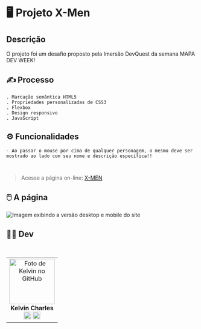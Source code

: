 # 🖥️ Projeto X-Men

## Descrição

O projeto foi um desafio proposto pela Imersão DevQuest da semana MAPA DEV WEEK!

## ✍️ Processo

    . Marcação semântica HTML5
    . Propriedades personalizadas de CSS3
    . Flexbox
    . Design responsivo
    . JavaScript



## ⚙ Funcionalidades

    - Ao passar o mouse por cima de qualquer personagem, o mesmo deve ser mostrado ao lado com seu nome e descrição específica!!
    
         

> Acesse a página on-line: <a href="https://x-men-sandy.vercel.app/" target=_blank> X-MEN </a>

## 🖱️ A página

<img src="src/design/gif.gif" alt="Imagem exibindo a versão desktop e mobile do site">

## 👩‍💻 Dev

<table align="center">
    <tr>  
        <td align="center">
            <div>
                <img src="https://avatars.githubusercontent.com/u/110488969?v=4"width="120px;" alt="Foto de Kelvin no GitHub"/><br>
                    <b> Kelvin Charles </b><br>
                        <a href="https://www.linkedin.com/in/kelvin-charles/" alt="Linkedin"><img src="https://img.shields.io/badge/LinkedIn-0077B5?style=for-the-badge&logo=linkedin&logoColor=white" height="20"></a>
                        <a href="https://github.com/kelvincharlesdev" alt="GitHub"><img src="https://img.shields.io/badge/GitHub-100000?style=for-the-badge&logo=github&logoColor=white" height="20"></a>
            </div>
        </td>
    </tr>
</table>